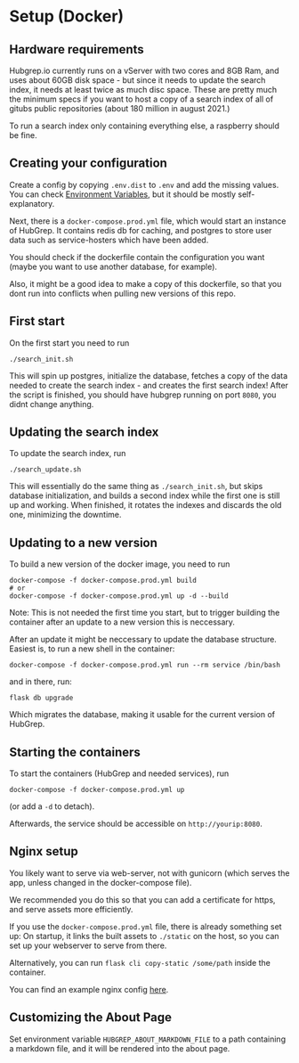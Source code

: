 
# Setup (Docker)

## Hardware requirements

Hubgrep.io currently runs on a vServer with two cores and 8GB Ram, and uses about 60GB disk space - but since it needs to update the search index, it needs at least twice as much disc space.
These are pretty much the minimum specs if you want to host a copy of a search index of all of gitubs public repositories (about 180 million in august 2021.)

To run a search index only containing everything else, a raspberry should be fine.


## Creating your configuration

Create a config by copying `.env.dist` to `.env` and add the missing values.
You can check [Environment Variables](environment_variables), but it should be mostly self-explanatory.

Next, there is a `docker-compose.prod.yml` file, which would start an instance of HubGrep. 
It contains redis db for caching, and postgres to store user data such as service-hosters which have been added.

You should check if the dockerfile contain the configuration you want 
(maybe you want to use another database, for example).

Also, it might be a good idea to make a copy of this dockerfile, so that you dont run into conflicts when pulling new 
versions of this repo.


## First start

On the first start you need to run 

    ./search_init.sh

This will spin up postgres, initialize the database, fetches a copy of the data needed to create the search index - and creates the first search index!
After the script is finished, you should have hubgrep running on port `8080`, you didnt change anything.

## Updating the search index

To update the search index, run

    ./search_update.sh

This will essentially do the same thing as `./search_init.sh`, but skips database initialization, and builds a second index while the first one is still up and working.
When finished, it rotates the indexes and discards the old one, minimizing the downtime.


## Updating to a new version

To build a new version of the docker image, you need to run

    docker-compose -f docker-compose.prod.yml build
    # or
    docker-compose -f docker-compose.prod.yml up -d --build
  
Note: This is not needed the first time you start, but to trigger building the container after an update to a new version this is neccessary.

After an update it might be neccessary to update the database structure.
Easiest is, to run a new shell in the container:

    docker-compose -f docker-compose.prod.yml run --rm service /bin/bash

and in there, run:

    flask db upgrade

Which migrates the database, making it usable for the current version of HubGrep.


## Starting the containers

To start the containers (HubGrep and needed services), run

    docker-compose -f docker-compose.prod.yml up

(or add a `-d` to detach).

Afterwards, the service should be accessible on `http://yourip:8080`.


## Nginx setup

You likely want to serve via web-server, not with gunicorn (which serves the app, unless changed in the docker-compose file). 

We recommended you do this so that you can add a certificate for https, and serve assets more efficiently. 

If you use the `docker-compose.prod.yml` file, there is already something set up:
On startup, it links the built assets to `./static` on the host, so you can set up your webserver to serve from there.

Alternatively, you can run `flask cli copy-static /some/path` inside the container.

You can find an example nginx config [here](./nginx_example.conf).


## Customizing the About Page

Set environment variable `HUBGREP_ABOUT_MARKDOWN_FILE` to a path containing a markdown file,
and it will be rendered into the about page.


